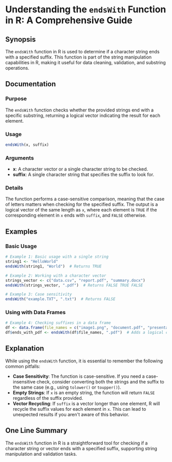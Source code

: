 <!--
Meta Description: # Understanding the `endsWith` Function in R: A Comprehensive Guide ## Synopsis The `endsWith` function in R is used to determine if a character strin...
Meta Keywords: suffix, endswith, function, string, vector
-->

# Understanding the `endsWith` Function in R: A Comprehensive Guide

## Synopsis
The `endsWith` function in R is used to determine if a character string ends with a specified suffix. This function is part of the string manipulation capabilities in R, making it useful for data cleaning, validation, and substring operations.

## Documentation

### Purpose
The `endsWith` function checks whether the provided strings end with a specific substring, returning a logical vector indicating the result for each element.

### Usage
```R
endsWith(x, suffix)
```

### Arguments
- **x**: A character vector or a single character string to be checked.
- **suffix**: A single character string that specifies the suffix to look for.

### Details
The function performs a case-sensitive comparison, meaning that the case of letters matters when checking for the specified suffix. The output is a logical vector of the same length as `x`, where each element is `TRUE` if the corresponding element in `x` ends with `suffix`, and `FALSE` otherwise.

## Examples

### Basic Usage
```R
# Example 1: Basic usage with a single string
string1 <- "HelloWorld"
endsWith(string1, "World")  # Returns TRUE

# Example 2: Working with a character vector
strings_vector <- c("data.csv", "report.pdf", "summary.docx")
endsWith(strings_vector, ".pdf")  # Returns FALSE TRUE FALSE

# Example 3: Case sensitivity
endsWith("example.TXT", ".txt")  # Returns FALSE
```

### Using with Data Frames
```R
# Example 4: Checking suffixes in a data frame
df <- data.frame(file_names = c("image1.png", "document.pdf", "presentation.PPTX"))
df$ends_with_pdf <- endsWith(df$file_names, ".pdf")  # Adds a logical column
```

## Explanation
While using the `endsWith` function, it is essential to remember the following common pitfalls:

- **Case Sensitivity**: The function is case-sensitive. If you need a case-insensitive check, consider converting both the strings and the suffix to the same case (e.g., using `tolower()` or `toupper()`).
- **Empty Strings**: If `x` is an empty string, the function will return `FALSE` regardless of the suffix provided.
- **Vector Recycling**: If `suffix` is a vector longer than one element, R will recycle the suffix values for each element in `x`. This can lead to unexpected results if you aren't aware of this behavior.

## One Line Summary
The `endsWith` function in R is a straightforward tool for checking if a character string or vector ends with a specified suffix, supporting string manipulation and validation tasks.